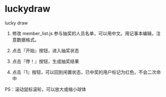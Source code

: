 # luckydraw
lucky draw 

1. 修改 member_list.js 参与抽奖的人员名单，可以用中文。用记事本编辑，注意数据格式。

2. 点击『开始』按钮，进入抽奖状态
3. 点击『停！』按钮，生成抽奖结果
4. 点击『1』按钮，可以回到闲置状态，已中奖的用户标记为红色，不会二次命中

PS：滚动鼠标滚轮，可以放大或缩小球体

